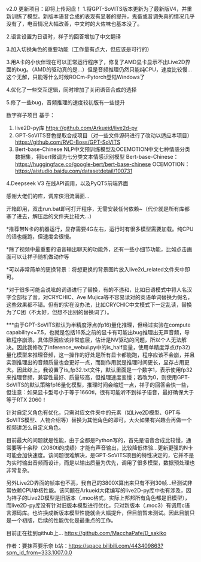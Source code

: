 v2.0 更新项目：即将上传网盘！
1.将GPT-SoVITS版本更新为了最新版V4，并重新训练了模型。新版本语音合成的表现有显著的提升，鬼畜或音调失真的情况几乎没有了，电音情况大幅改善，中文时的大佐味也基本没了。

2.语言设置为日语时，祥子的回答增加了中文翻译

3.加入切换角色的重要功能（工作量有点大，但应该是可行的）

3.用A卡的小伙伴现在可以正常运行程序了，修复了AMD显卡显示不出Live2D界面的bug。（AMD的驱动真的是...）但是音频推理仍然只能纯CPU，速度比较慢...这个无解，只能等什么时候ROCm-Pytorch登陆Windows了

4.优化了一些交互逻辑，同时增加了关闭语音合成的选择

5.修了一些bug，音频推理的速度较初版有一些提升


数字祥子项目
基于：
1. live2D-py库	https://github.com/Arkueid/live2d-py
2. GPT-SoVITS音色提取合成项目（对一些文件源码进行了改动以适应本项目）	https://github.com/RVC-Boss/GPT-SoVITS
3. Bert-base-Chinese NLP中文预训练模型及OCEMOTION中文七种情感分类数据集，将bert微调为七分类文本情感识别模型
	Bert-base-Chinese：https://huggingface.co/google-bert/bert-base-chinese 	OCEMOTION：https://aistudio.baidu.com/datasetdetail/100731

4.Deepseek V3 在线API调用，以及PyQT5前端界面

感谢大佬们的库，调库侠泪流满面...

开箱即用，双击run.bat即可打开程序，无需安装任何依赖~（代价就是所有库都塞了进去，解压后的文件夹比较大...）

*推荐带N卡的机器运行，显存需要4G左右，运行时有很多模型需要加载。纯CPU的话也能跑，但速度会很慢。

*除了视频中最重要的语音输出聊天的功能外，还有一些小细节功能，比如点击画面可以让祥子随机做动作等

*可以非常简单的更换背景：将想更换的背景图片放入live2d_related文件夹中即可。

*对于很多可能会说呲的词语进行了替换，有的不违和，比如日语模式中将人名汉字全部标了音，对CRYCHIC、Ave Mujica等不容易读对的英语单词替换为假名，这些效果都不错。但有的实在没办法，比如CRYCHIC中文模式下一定乱读，替换为了C团（不太好，但想不出别的替换词了）。


***由于GPT-SoVITS默认为半精度浮点(fp16)量化推理，但经过实验在compute capability<=7.5，也就是包括16系之前的显卡有可能出bug推理出无声音频，导致程序崩溃。具体原因应该非常底层，估计是NV驱动的问题，所以个人无法解决。因此我修改了inference_webui.py中的is_half变量，使用单精度浮点(fp32)量化模型来推理音频，这一操作的好处是所有显卡都能跑，程序应该不会崩，并且实测推理出的音频质量也会更好一点，而副作用就是推理时间更长，显存占用更大。因此综上，我设置了is_fp32.txt文件，默认里面是一个数字1，表示使用fp32来推理音频，兼容性最好、质量较高，但推理速度变慢；若改为0，则使用GPT-SoVITS的默认策略fp16量化模型，推理时间会缩短一点，祥子的回答会快一些，但注意：如果显卡型号小于等于1660ti，很有可能听不到祥子语音，最好确保大于等于RTX 2060！

针对自定义角色有优化，只需对应文件夹中的元素（如Live2D模型、GPT与SoVITS模型、人物介绍等）替换为其他角色的即可。大火如果有兴趣会再做一个视频讲怎么自定义角色。

目前最大的问题就是性能，由于全都是Python写的，首先是语音合成比较慢，通常要等十余秒（2080ti的成绩）才能有声音输出，比较降低体验...更新更强的N卡可能会加快速度。该问题很难解决，是GPT-SoVITS项目的特性决定的，它并不是为实时输出音频而设计，而是以输出质量为优先，调用了很多模型，数据预处理也非常复杂。

另外Live2D界面的帧率也不高，我自己的3800X算出来只有不到30帧...经测试非常依赖CPU单核性能。该问题在Arkueid大佬编写的live2D-py库中也有涉及，因为祥子的Live2D模型是旧版本（.moc格式，实际上邦邦所有角色都是旧模型），而live2D-py库没有针对旧版本模型进行优化，只对新版本（.moc3）有调用c语言源码库。也许换成新版本模型性能就会大幅提升，但目前暂未测试。因此目前只是一个初版，后续的性能优化是最重点的工作。

目前正在挂到github上... https://github.com/MacchaPafe/D_sakiko


作者：要抹茶要乐奈   b站：https://space.bilibili.com/443409863?spm_id_from=333.1007.0.0

